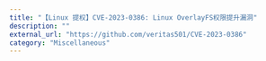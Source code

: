 ```yaml
---
title: "【Linux 提权】CVE-2023-0386: Linux OverlayFS权限提升漏洞"
description: ""
external_url: "https://github.com/veritas501/CVE-2023-0386"
category: "Miscellaneous"
---
```

